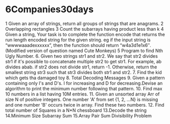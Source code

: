 # 6Companies30days

1    Given an array of strings, return all groups of strings that are anagrams.
2   Overlapping rectangles
3   Count the subarrays having product less than k
4   Given a string, Your task is to  complete the function encode that returns the run length encoded string for the given string.
    eg if the input string is “wwwwaaadexxxxxx”, then the function should return “w4a3d1e1x6″.(Modified version of question named Cute Monkeys)
5   Program to find Nth Ugly Number.
6.  Given two strings str1 and str2. We say that str2 divides str1 if it's possible
    to concatenate multiple str2 to get str1. For example, ab divides abab. 
    if str2 does not divide str1, return -1. Otherwise, return the smallest string 
    str3 such that str3 divides both str1 and str2.
7.  Find the kid which gets tha damaged toy
8.  Total Decoding Messages 
9.  Given a pattern containing only I's and D's. I for increasing and D 
    for decreasing.Devise an algorithm to print the minimum number following
    that pattern.
10. Find max 10 numbers in a list having 10M entries.
11. Given an unsorted array Arr of size N of positive integers. One number 
     'A' from     set {1, 2, …N} is missing and one number 'B' 
    occurs twice in array. Find these two numbers.
12. Find total number of Squares in a N*N chessboard
13.Decode the string
14.Minimum Size Subarray Sum
15.Array Pair Sum Divisibility Problem
